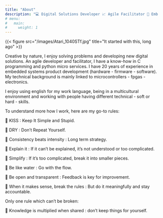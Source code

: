 ```yaml
---
title: "About"
description: "💻 Digital Solutions Developer 📈 Agile Facilitator 🥇 Embedded Systems Expertise 🛠 [ C | Python | VHDL | Web Services | Electronics | Scrum ]"
# menu:
#   main:
#     weight: 1
---
```

{{< figure src="/images/Atari_1040STf.jpg" title="It started with this, long ago" >}}

Creative by nature, I enjoy solving problems and developing new digital solutions. 
An agile developer and facilitator, I have a know-how in C programming and python micro services.
I have 20 years of experience in embedded systems product development (hardware - firmware - software). 
My technical background is mainly linked to microcontrollers - fpgas - electronics.

I enjoy using english for my work language, being in a multicultural environment and working with people having different technical - soft or hard - skills.

To understand more how I work, here are my go-to rules:

🎯 KISS : Keep It Simple and Stupid.

🎯 DRY : Don’t Repeat Yourself.

🎯 Consistency beats intensity : Long term strategy.

🎯 Explain it : If it can’t be explained, it’s not understood or too complicated.

🎯 Simplify : If it’s too complicated, break it into smaller pieces.

🎯 Be like water : Go with the flow.

🎯 Be open and transparent : Feedback is key for improvement.

🎯 When it makes sense, break the rules : But do it meaningfully and stay accountable.

Only one rule which can’t be broken:

🎯 Knowledge is multiplied when shared : don’t keep things for yourself.

